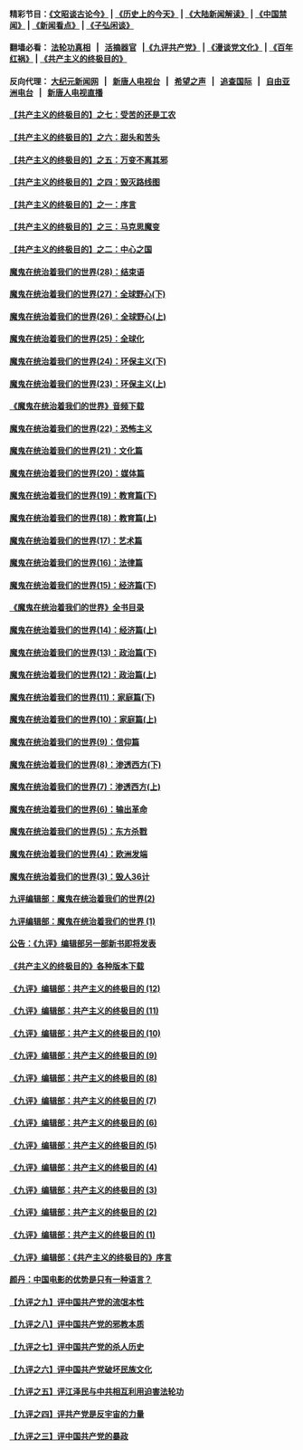 #### 精彩节目：[《文昭谈古论今》](http://134.209.198.168/wenzhao) | [《历史上的今天》](http://134.209.198.168/today-in-history) | [《大陆新闻解读》](http://134.209.198.168/ntdtv-comedy) | [《中国禁闻》](http://134.209.198.168/ntdtv-news) | [《新闻看点》](http://134.209.198.168/news-insight) | [《子弘闲谈》](http://134.209.198.168/zihongxiantan/) 

 #### 翻墙必看： [法轮功真相](http://134.209.198.168:10000/videos/truth.html) &nbsp;&nbsp;|&nbsp;&nbsp; [活摘器官](http://134.209.198.168:10000/videos/res/Organs/) &nbsp;&nbsp;|[《九评共产党》](http://134.209.198.168:10000/videos/jiuping) | [《漫谈党文化》](http://134.209.198.168:10000/videos/mtdwh) | [《百年红祸》](http://134.209.198.168:10000/videos/bnhh) | [《共产主义的终极目的》](http://134.209.198.168:10000/videos/res/zjmd) 

 #### 反向代理： [大纪元新闻网](http://134.209.198.168:10080/) &nbsp;&nbsp;|&nbsp;&nbsp; [新唐人电视台](http://134.209.198.168:8000/) &nbsp;&nbsp;|&nbsp;&nbsp; [希望之声](http://134.209.198.168:8200/) &nbsp;&nbsp;|&nbsp;&nbsp; [追查国际](http://134.209.198.168:10010/) &nbsp;&nbsp;|&nbsp;&nbsp; [自由亚洲电台](http://134.209.198.168:9800/) &nbsp;&nbsp;|&nbsp;&nbsp; [新唐人电视直播](http://134.209.198.168/) 

#### [【共产主义的终极目的】之七：受苦的还是工农](../pages/nsc422/n11101809.md?t=03121836) 

#### [【共产主义的终极目的】之六：甜头和苦头](../pages/nsc422/n11096971.md?t=03121836) 

#### [【共产主义的终极目的】之五：万变不离其邪](../pages/nsc422/n11091285.md?t=03121836) 

#### [【共产主义的终极目的】之四：毁灭路线图](../pages/nsc422/n11086284.md?t=03121836) 

#### [【共产主义的终极目的】之一：序言](../pages/nsc422/n11086077.md?t=03121836) 

#### [【共产主义的终极目的】之三：马克思魔变](../pages/nsc422/n11061941.md?t=03121836) 

#### [【共产主义的终极目的】之二：中心之国](../pages/nsc422/n11047728.md?t=03121836) 

#### [魔鬼在统治着我们的世界(28)：结束语](../pages/nsc422/n10936246.md?t=03121836) 

#### [魔鬼在统治着我们的世界(27)：全球野心(下)](../pages/nsc422/n10928319.md?t=03121836) 

#### [魔鬼在统治着我们的世界(26)：全球野心(上)](../pages/nsc422/n10900318.md?t=03121836) 

#### [魔鬼在统治着我们的世界(25)：全球化](../pages/nsc422/n10788205.md?t=03121836) 

#### [魔鬼在统治着我们的世界(24)：环保主义(下)](../pages/nsc422/n10695307.md?t=03121836) 

#### [魔鬼在统治着我们的世界(23)：环保主义(上)](../pages/nsc422/n10688613.md?t=03121836) 

#### [《魔鬼在统治着我们的世界》音频下载](../pages/nsc422/n10635553.md?t=03121836) 

#### [魔鬼在统治着我们的世界(22)：恐怖主义](../pages/nsc422/n10614727.md?t=03121836) 

#### [魔鬼在统治着我们的世界(21)：文化篇](../pages/nsc422/n10597706.md?t=03121836) 

#### [魔鬼在统治着我们的世界(20)：媒体篇](../pages/nsc422/n10586579.md?t=03121836) 

#### [魔鬼在统治着我们的世界(19)：教育篇(下)](../pages/nsc422/n10564808.md?t=03121836) 

#### [魔鬼在统治着我们的世界(18)：教育篇(上)](../pages/nsc422/n10526970.md?t=03121836) 

#### [魔鬼在统治着我们的世界(17)：艺术篇](../pages/nsc422/n10499093.md?t=03121836) 

#### [魔鬼在统治着我们的世界(16)：法律篇](../pages/nsc422/n10485969.md?t=03121836) 

#### [魔鬼在统治着我们的世界(15)：经济篇(下)](../pages/nsc422/n10469975.md?t=03121836) 

#### [《魔鬼在统治着我们的世界》全书目录](../pages/nsc422/n10464261.md?t=03121836) 

#### [魔鬼在统治着我们的世界(14)：经济篇(上)](../pages/nsc422/n10457370.md?t=03121836) 

#### [魔鬼在统治着我们的世界(13)：政治篇(下)](../pages/nsc422/n10448270.md?t=03121836) 

#### [魔鬼在统治着我们的世界(12)：政治篇(上)](../pages/nsc422/n10444576.md?t=03121836) 

#### [魔鬼在统治着我们的世界(11)：家庭篇(下)](../pages/nsc422/n10440961.md?t=03121836) 

#### [魔鬼在统治着我们的世界(10)：家庭篇(上)](../pages/nsc422/n10435448.md?t=03121836) 

#### [魔鬼在统治着我们的世界(9)：信仰篇](../pages/nsc422/n10432159.md?t=03121836) 

#### [魔鬼在统治着我们的世界(8)：渗透西方(下)](../pages/nsc422/n10429603.md?t=03121836) 

#### [魔鬼在统治着我们的世界(7)：渗透西方(上)](../pages/nsc422/n10426013.md?t=03121836) 

#### [魔鬼在统治着我们的世界(6)：输出革命](../pages/nsc422/n10421536.md?t=03121836) 

#### [魔鬼在统治着我们的世界(5)：东方杀戮](../pages/nsc422/n10417707.md?t=03121836) 

#### [魔鬼在统治着我们的世界(4)：欧洲发端](../pages/nsc422/n10414890.md?t=03121836) 

#### [魔鬼在统治着我们的世界(3)：毁人36计](../pages/nsc422/n10411583.md?t=03121836) 

#### [九评编辑部：魔鬼在统治着我们的世界(2)](../pages/nsc422/n10410036.md?t=03121836) 

#### [九评编辑部：魔鬼在统治着我们的世界 (1)](../pages/nsc422/n10406825.md?t=03121836) 

#### [公告：《九评》编辑部另一部新书即将发表](../pages/nsc422/n10405104.md?t=03121836) 

#### [《共产主义的终极目的》各种版本下载](../pages/nsc422/n10022138.md?t=03121836) 

#### [《九评》编辑部：共产主义的终极目的 (12)](../pages/nsc422/n9933272.md?t=03121836) 

#### [《九评》编辑部：共产主义的终极目的 (11)](../pages/nsc422/n9924973.md?t=03121836) 

#### [《九评》编辑部：共产主义的终极目的 (10)](../pages/nsc422/n9920883.md?t=03121836) 

#### [《九评》编辑部：共产主义的终极目的 (9)](../pages/nsc422/n9916363.md?t=03121836) 

#### [《九评》编辑部：共产主义的终极目的 (8)](../pages/nsc422/n9912488.md?t=03121836) 

#### [《九评》编辑部：共产主义的终极目的 (7)](../pages/nsc422/n9901176.md?t=03121836) 

#### [《九评》编辑部：共产主义的终极目的 (6)](../pages/nsc422/n9899359.md?t=03121836) 

#### [《九评》编辑部：共产主义的终极目的 (5)](../pages/nsc422/n9893174.md?t=03121836) 

#### [《九评》编辑部：共产主义的终极目的 (4)](../pages/nsc422/n9891246.md?t=03121836) 

#### [《九评》编辑部：共产主义的终极目的 (3)](../pages/nsc422/n9879879.md?t=03121836) 

#### [《九评》编辑部：共产主义的终极目的 (2)](../pages/nsc422/n9876205.md?t=03121836) 

#### [《九评》编辑部：共产主义的终极目的 (1)](../pages/nsc422/n9865857.md?t=03121836) 

#### [《九评》编辑部：《共产主义的终极目的》序言](../pages/nsc422/n9862666.md?t=03121836) 

#### [颜丹：中国电影的优势是只有一种语言？](../pages/nsc422/n9583062.md?t=03121836) 

#### [【九评之九】评中国共产党的流氓本性](../pages/nsc422/n737542.md?t=03121836) 

#### [【九评之八】评中国共产党的邪教本质](../pages/nsc422/n735942.md?t=03121836) 

#### [【九评之七】评中国共产党的杀人历史](../pages/nsc422/n733806.md?t=03121836) 

#### [【九评之六】评中国共产党破坏民族文化](../pages/nsc422/n731667.md?t=03121836) 

#### [【九评之五】评江泽民与中共相互利用迫害法轮功](../pages/nsc422/n730058.md?t=03121836) 

#### [【九评之四】评共产党是反宇宙的力量](../pages/nsc422/n727814.md?t=03121836) 

#### [【九评之三】评中国共产党的暴政](../pages/nsc422/n725597.md?t=03121836) 

